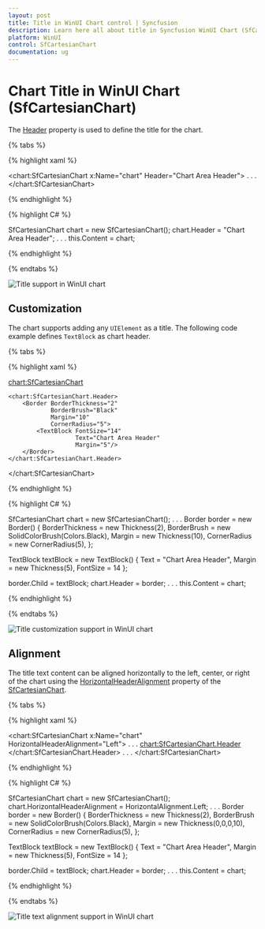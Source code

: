```yaml
---
layout: post
title: Title in WinUI Chart control | Syncfusion
description: Learn here all about title in Syncfusion WinUI Chart (SfCartesianChart) control and its customization.
platform: WinUI
control: SfCartesianChart
documentation: ug
---
```


# Chart Title in WinUI Chart (SfCartesianChart)

The [Header](https://help.syncfusion.com/cr/winui/Syncfusion.UI.Xaml.Charts.ChartBase.html#Syncfusion_UI_Xaml_Charts_ChartBase_Header) property is used to define the title for the chart.

{% tabs %}   

{% highlight xaml %}

<chart:SfCartesianChart x:Name="chart" Header="Chart Area Header">
 . . .           
</chart:SfCartesianChart>

{% endhighlight %}

{% highlight C# %}

SfCartesianChart chart = new SfCartesianChart();
chart.Header = "Chart Area Header";
. . . 
this.Content = chart;

{% endhighlight %}

{% endtabs %} 

![Title support in WinUI chart](Title_images/WinUI_chart_title.png)

## Customization

The chart supports adding any `UIElement` as a title. The following code example defines `TextBlock` as chart header.

{% tabs %}   

{% highlight xaml %}

 <chart:SfCartesianChart>

    <chart:SfCartesianChart.Header>
        <Border BorderThickness="2" 
                BorderBrush="Black" 
                Margin="10" 
                CornerRadius="5">
            <TextBlock FontSize="14"
					   Text="Chart Area Header"
					   Margin="5"/>
        </Border>
    </chart:SfCartesianChart.Header>
            
</chart:SfCartesianChart>

{% endhighlight %}

{% highlight C# %}

SfCartesianChart chart = new SfCartesianChart();
. . .
Border border = new Border()
{
    BorderThickness = new Thickness(2),
    BorderBrush = new SolidColorBrush(Colors.Black),
    Margin = new Thickness(10),
    CornerRadius = new CornerRadius(5),
};

TextBlock textBlock = new TextBlock()
{
    Text = "Chart Area Header",
    Margin = new Thickness(5),
    FontSize = 14
};

border.Child = textBlock;
chart.Header = border;
. . .
this.Content = chart;

{% endhighlight %}

{% endtabs %} 

![Title customization support in WinUI chart](Title_images/WinUI_chart_title_customization.png)

## Alignment

The title text content can be aligned horizontally to the left, center, or right of the chart using the [HorizontalHeaderAlignment](https://help.syncfusion.com/cr/winui/Syncfusion.UI.Xaml.Charts.ChartBase.html#Syncfusion_UI_Xaml_Charts_ChartBase_HorizontalHeaderAlignment) property of the [SfCartesianChart](https://help.syncfusion.com/cr/winui/Syncfusion.UI.Xaml.Charts.SfCartesianChart.html).

{% tabs %}   

{% highlight xaml %}

<chart:SfCartesianChart x:Name="chart" 
						HorizontalHeaderAlignment="Left">
. . .
    <chart:SfCartesianChart.Header>
        <Border BorderThickness="2" 
                BorderBrush="Black" 
                Margin="0, 0, 0, 10" 
                CornerRadius="5">
            <TextBlock FontSize="14" 
					   Text="Chart Area Header"
					   Margin="5"/>
        </Border>
    </chart:SfCartesianChart.Header>
. . . 
</chart:SfCartesianChart>

{% endhighlight %}

{% highlight C# %}

SfCartesianChart chart = new SfCartesianChart();
chart.HorizontalHeaderAlignment = HorizontalAlignment.Left;
. . .
Border border = new Border()
{
    BorderThickness = new Thickness(2),
    BorderBrush = new SolidColorBrush(Colors.Black),
    Margin = new Thickness(0,0,0,10),
    CornerRadius = new CornerRadius(5),
};

TextBlock textBlock = new TextBlock()
{
    Text = "Chart Area Header",
    Margin = new Thickness(5),
    FontSize = 14
};

border.Child = textBlock;
chart.Header = border;
. . . 
this.Content = chart;

{% endhighlight %}

{% endtabs %} 

![Title text alignment support in WinUI chart](Title_images/WinUI_chart_title_alignment.png)
